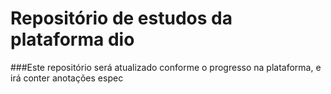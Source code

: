 # Repositório de estudos da plataforma dio
###Este repositório será atualizado conforme o progresso na plataforma, e irá conter anotações espec
